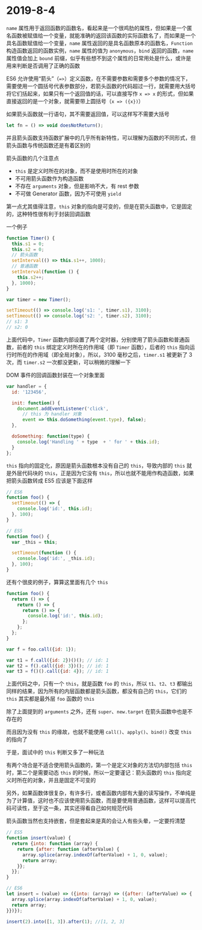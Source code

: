 # 2019-8-4

`name` 属性用于返回函数的函数名，看起来是一个很鸡肋的属性，但如果是一个匿名函数被赋值给一个变量，就能准确的返回该函数的实际函数名了，而如果是一个具名函数赋值给一个变量，`name` 属性返回的是具名函数原本的函数名，`Function` 构造函数返回的函数实例，`name` 属性的值为 `anonymous`，`bind` 返回的函数，`name` 属性值会加上 `bound` 前缀，似乎有些想不到这个属性的日常用处是什么，或许是用来判断是否调用了正确的函数

ES6 允许使用“箭头”（`=>`）定义函数，在不需要参数和需要多个参数的情况下，需要使用一个圆括号代表参数部分，若箭头函数的代码超过一行，就需要用大括号将它们括起来，如果只有一个返回值的话，可以直接写作 `x => x` 的形式，但如果直接返回的是一个对象，就需要带上圆括号（`x => ({x})`）

如果箭头函数就一行语句，其不需要返回值，可以这样写不需要大括号

```JavaScript
let fn = () => void doesNotReturn();
```

并且箭头函数支持函数扩展中的几乎所有新特性，可以理解为函数的不同形式，但箭头函数与传统函数还是有着区别的

箭头函数的几个注意点

- `this` 是定义时所在的对象，而不是使用时所在的对象
- 不可用箭头函数作为构造函数
- 不存在 `arguments` 对象，但是影响不大，有 rest 参数
- 不可做 Generator 函数，因为不可使用 `yield`

第一点尤其值得注意，`this` 对象的指向是可变的，但是在箭头函数中，它是固定的，这种特性很有利于封装回调函数

一个例子

```JavaScript
function Timer() {
  this.s1 = 0;
  this.s2 = 0;
  // 箭头函数
  setInterval(() => this.s1++, 1000);
  // 普通函数
  setInterval(function () {
    this.s2++;
  }, 1000);
}

var timer = new Timer();

setTimeout(() => console.log('s1: ', timer.s1), 3100);
setTimeout(() => console.log('s2: ', timer.s2), 3100);
// s1: 3
// s2: 0
```

上面代码中，`Timer` 函数内部设置了两个定时器，分别使用了箭头函数和普通函数，前者的 `this` 绑定定义时所在的作用域（即 `Timer` 函数），后者的 `this` 指向运行时所在的作用域（即全局对象），所以，3100 毫秒之后，`timer.s1` 被更新了 3 次，而 `timer.s2` 一次都没更新，可以稍微的理解一下

DOM 事件的回调函数封装在一个对象里面

```JavaScript
var handler = {
  id: '123456',

  init: function() {
    document.addEventListener('click',
      // this 为 handler 对象
      event => this.doSomething(event.type), false);
  },

  doSomething: function(type) {
    console.log('Handling ' + type  + ' for ' + this.id);
  }
};
```

`this` 指向的固定化，原因是箭头函数根本没有自己的 `this`，导致内部的 `this` 就是外层代码块的 `this`，正是因为它没有 `this`，所以也就不能用作构造函数，如果把箭头函数转成 ES5 应该是下面这样

```JavaScript
// ES6
function foo() {
  setTimeout(() => {
    console.log('id:', this.id);
  }, 100);
}

// ES5
function foo() {
  var _this = this;

  setTimeout(function () {
    console.log('id:', _this.id);
  }, 100);
}
```

还有个很皮的例子，算算这里面有几个 `this`

```JavaScript
function foo() {
  return () => {
    return () => {
      return () => {
        console.log('id:', this.id);
      };
    };
  };
}

var f = foo.call({id: 1});

var t1 = f.call({id: 2})()(); // id: 1
var t2 = f().call({id: 3})(); // id: 1
var t3 = f()().call({id: 4}); // id: 1
```

上面代码之中，只有一个 `this`，就是函数 `foo` 的 `this`，所以 `t1`、`t2`、`t3` 都输出同样的结果，因为所有的内层函数都是箭头函数，都没有自己的 `this`，它们的 `this` 其实都是最外层 `foo` 函数的 `this`

除了上面提到的 `arguments` 之外，还有 `super`、`new.target` 在箭头函数中也是不存在的

而且因为没有 `this` 的缘故，也就不能使用 `call()`、`apply()`、`bind()` 改变 `this` 的指向了

于是，面试中的 `this` 判断又多了一种玩法

有两个场合是不适合使用箭头函数的，第一个是定义对象的方法切内部包括 `this` 时，第二个是需要动态 `this` 的时候，所以一定要谨记：箭头函数的 `this` 指向定义时所在的对象，并且是固定不可变的

另外，如果函数体很复杂，有许多行，或者函数内部有大量的读写操作，不单纯是为了计算值，这时也不应该使用箭头函数，而是要使用普通函数，这样可以提高代码可读性，至于这一条，其实还得看自己如何规范代码

箭头函数当然也支持嵌套，但是套起来是真的会让人有些头晕，一定要捋清楚

```JavaScript
// ES5
function insert(value) {
  return {into: function (array) {
    return {after: function (afterValue) {
      array.splice(array.indexOf(afterValue) + 1, 0, value);
      return array;
    }};
  }};
}

// ES6
let insert = (value) => ({into: (array) => ({after: (afterValue) => {
  array.splice(array.indexOf(afterValue) + 1, 0, value);
  return array;
}})});

insert(2).into([1, 3]).after(1); //[1, 2, 3]
```
